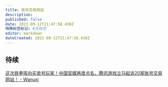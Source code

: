 ```yaml
---
title: 账号交易网站
description:
published: false
date: 2021-09-12T21:47:58.430Z
特殊标签标记: #无标签
editor: markdown
dateCreated: 2021-09-12T21:47:58.430Z
---
```


## 待续

[这次铁拳挥向买卖号玩家！中国官媒再度点名，腾讯游戏立马起诉20家账号交易网站！ - Wanuxi](https://web.archive.org/web/20210912053929/https://www.wanuxi.com/这次铁拳挥向买卖号玩家！中国官媒再度点名，腾/)
